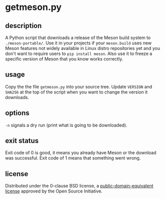 getmeson.py
===========

description
-----------
A Python script that downloads a release of the Meson build system to
`./meson-portable/`. Use it in your projects if your `meson.build` uses new
Meson features not widely available in Linux distro repositories yet and you
don't want to require users to `pip install meson`. Also use it to freeze a
specific version of Meson that you know works correctly.

usage
-----
Copy the the file `getmeson.py` into your source tree. Update `VERSION`
and `SHA256` at the top of the script when you want to change the
version it downloads.

options
-------
`-n` signals a dry run (print what is going to be downloaded).

exit status
-----------
Exit code of 0 is good, it means you already have Meson or the download was
successful. Exit code of 1 means that something went wrong.

license
-------
Distributed under the 0-clause BSD license, a [public-domain-equivalent
license](https://en.wikipedia.org/wiki/Public-domain-equivalent_license)
approved by the Open Source Initiative.
